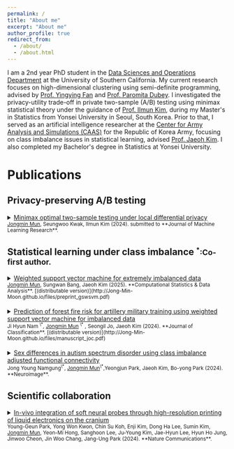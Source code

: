 ```yaml
---
permalink: /
title: "About me"
excerpt: "About me"
author_profile: true
redirect_from: 
  - /about/
  - /about.html
---
```

I am a 2nd year PhD student in the [Data Sciences and Operations Department](https://www.marshall.usc.edu/departments/data-sciences-and-operations)
at the University of Southern California. My current research focuses on high-dimensional clustering using semi-definite programming, advised by [Prof. Yingying Fan](https://faculty.marshall.usc.edu/yingying-fan/) and [Prof. Paromita Dubey](https://www.paromitadubey.com/).
 I investigated  the privacy-utility trade-off in private two-sample (A/B) testing using minimax statistical theory under the guidance of [Prof. Ilmun Kim](https://ilmunk.github.io/), during  my Master's  in Statistics from Yonsei University in Seoul, South Korea. Prior to that, I served as an artificial intelligence researcher at the [Center for Army Analysis and Simulations (CAAS)](https://www.army.mil.kr/english/357/subview.do) for the Republic of Korea Army, focusing on class imbalance issues in statistical learning, advised [Prof. Jaeoh Kim](https://sites.google.com/inha.ac.kr/pcrl/members/professor?authuser=0). I also completed my Bachelor's degree in Statistics at Yonsei University.

# Publications

## Privacy-preserving A/B testing
<details>

<summary><a href="https://arxiv.org/abs/2411.09064">Minimax optimal two-sample testing under local differential privacy</a></summary>

</details>
<small><u>Jongmin Mun</u>, Seungwoo Kwak, Ilmun Kim (2024). submitted to **Journal of Machine Learning Research**.</small>

## Statistical learning under class imbalance <small>$^*$:Co-first author.</small>
<details>

<summary><a href="https://doi.org/10.1016/j.csda.2024.108078">Weighted support vector machine for extremely imbalanced data</a></summary>
Data augmentation and loss function adjustments are two common techniques for imbalanced classification. In cases of extreme class imbalance, it is often standard practice to combine these two approaches. However, determining the optimal oversampling ratio and the degree of asymmetry in the loss function typically relies on heuristics. We further consider the scenario where the minority class consists of subgroups and propose a straightforward method for combining data augmentation and loss function adjustments. This method serves as a sample-based approximation of the population-level asymptotically Bayes optimal oracle procedure.
</details>
<small><u>Jongmin Mun</u>, Sungwan Bang, Jaeoh Kim (2025). **Computational Statistics & Data Analysis**. [(distributable version)](http://Jong-Min-Moon.github.io/files/preprint_gswsvm.pdf)
</small>
<br /><br />
<details>

<summary><a href="https://doi.org/10.1007/s00357-024-09467-1">Prediction of forest fire risk for artillery military training using weighted support vector machine for imbalanced data</a></summary>
Artillery training inherently poses wildfire risks. Predictive modeling of these wildfires faces two key challenges: the scarcity of wildfire cases and the limited granularity of meteorological data during training. We address the first challenge by augmenting the data using a Gaussian mixture generative model and adjusting the loss function of a support vector machine. To tackle the second challenge, we integrate the Republic of Korea Army (ROKA) dataset with the Korea Meteorological Administration database. Our resulting model achieves a 99% improvement in balanced classification metrics compared to previous models.
</details>
<small>Ji Hyun Nam
<sup>\*</sup>, 
<u>Jongmin Mun</u>
<sup>\*</sup> , Seongil Jo, Jaeoh Kim (2024). **Journal of Classification**.  [(distributable version)](http://Jong-Min-Moon.github.io/files/manuscript_joc.pdf)</small>
<br /><br />
<details>

<summary><a href="https://doi.org/10.1016/j.neuroimage.2024.120956">Sex differences in autism spectrum disorder using class imbalance adjusted functional connectivity</a></summary>

Detecting sex differences in brain connectome organization in autism spectrum disorder (ASD) through statistical hypothesis testing is challenging. This challenge arises from the reliance of statistical power on the smaller group size, coupled with the significant imbalance in diagnostic ratios of ASD between males and females. While <a href="https://doi.org/10.1080/01621459.2013.800763">Chen et al. (2013, Journal of the American Statistical Association)</a> addressed this issue using an ensemble of undersampling approaches, we take an alternative approach: oversampling. 

Our method combines dimension reduction via diffusion map embedding with Gaussian mixture model-based oversampling to balance the sex ratio in functional connectivity data. This approach reveals significant sex-related differences in the sensorimotor, attention, and default mode networks, with gradients linked to higher-order cognitive control. Transcriptomic analysis identifies gene enrichment in the cortex, thalamus, and striatum. Notably, gradient-symptom associations differ by sex, with stronger effects observed in females. These findings highlight the sex heterogeneity in ASD's large-scale brain networks.

</details>
<small>
 Jong Young Namgung<sup>\*</sup>, 
<u>Jongmin Mun</u><sup>\*</sup>,Yeongjun Park,  Jaeoh Kim, Bo-yong Park (2024). **Neuroimage**.</small>

## Scientific collaboration
<details>

<summary><a href="https://doi.org/10.1038/s41467-024-45768-0">In-vivo integration of soft neural probes through high-resolution printing of liquid electronics on the cranium</a></summary>

We present a soft, conformable neural interface system for long-term, stable monitoring of single-unit neural activity in freely moving subjects. The system integrates soft neural probes in the brain with liquid metal-based electronics printed on the cranial surface. In -vivo mouse studies, leveraging dimension reduction, clustering analysis and goodness-of-fit testing, statistically demonstrate stable 33-week neural recording and behavior-induced activation across multiple brain regions during T-maze tests.

</details>
<small>
Young-Geun Park, Yong Won Kwon, Chin Su Koh, Enji Kim, Dong Ha Lee, Sumin Kim, <u>Jongmin Mun</u>, Yeon-Mi Hong, Sanghoon Lee, Ju-Young Kim, Jae-Hyun Lee, Hyun Ho Jung, Jinwoo Cheon, Jin Woo Chang, Jang-Ung Park (2024). **Nature Communications**.</small>


<br />


